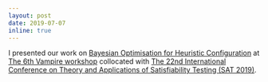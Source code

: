 ```yaml
---
layout: post
date: 2019-07-07 
inline: true
---
```


I presented our work on [Bayesian Optimisation for Heuristic Configuration](https://easychair.org/publications/paper/K7Zd) at [The 6th Vampire workshop](https://easychair.org/smart-program/Vampire2019/) collocated with [The 22nd International Conference on Theory and Applications of Satisfiability Testing (SAT 2019)](http://sat2019.tecnico.ulisboa.pt/).
